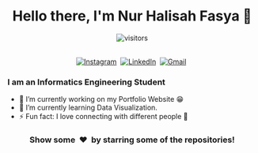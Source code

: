 <p>
  <h1 align="center"><b>Hello there, I'm Nur Halisah Fasya 👋</b></h1>
</p>

<p align="center">
    <img align="center" alt="visitors" src="https://gpvc.arturio.dev/fasya22" />
</p>

<p align="center">
<br>
<a href="https://instagram.com/fasyaazx"><img src="https://img.shields.io/badge/instagram-%23E4405F.svg?&style=for-the-badge&logo=instagram&logoColor=white" alt="Instagram" /></a>&nbsp;
<a href="https://www.linkedin.com/in/nurhalisahfasya/"><img src="https://img.shields.io/badge/linkedin-%230077B5.svg?&style=for-the-badge&logo=linkedin&logoColor=white" alt="LinkedIn" /></a>&nbsp;
<a href="mailto:nurhalisah.fasya@gmail.com?subject=Halo%20Fasya"><img src="https://img.shields.io/badge/gmail-%23D14836.svg?&style=for-the-badge&logo=gmail&logoColor=white" alt="Gmail"/></a>&nbsp;
<!--<a href="https://kkvanonymous.github.io/"><img alt="Website" src="https://img.shields.io/website?style=for-the-badge&up_message=portfolio&url=https%3A%2F%2Fkkvanonymous.github.io%2F"></a>-->
</p>


### I am an Informatics Engineering Student
- 🔭 I’m currently working on my Portfolio Website :grin:
- 🌱 I’m currently learning Data Visualization.
- ⚡ Fun fact: I love connecting with different people :raised_hands:

<div align="center">
<h3 align="center">Show some &nbsp;❤️&nbsp; by starring some of the repositories!</h3>
</div>

[linkedin]: https://www.linkedin.com/in/nurhalisahfasya/
